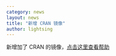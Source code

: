 ```yaml
---
category: news
layout: news
title: "新增 CRAN 镜像"
author: lightsing
---
```


新增加了 CRAN 的镜像，[点击这里查看帮助](/help/CRAN/)


